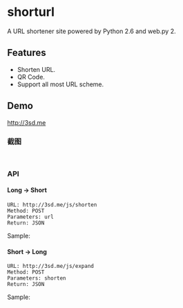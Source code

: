# shorturl

A URL shortener site powered by Python 2.6 and web.py 2.

## Features

* Shorten URL.
* QR Code.
* Support all most URL scheme.

## Demo

<http://3sd.me>

### 截图

![]( )

![]( )

### API

#### Long -> Short

    URL: http://3sd.me/js/shorten
    Method: POST
    Parameters: url
    Return: JSON

Sample:

        

#### Short -> Long

    URL: http://3sd.me/js/expand
    Method: POST
    Parameters: shorten
    Return: JSON

Sample:

        

